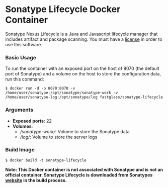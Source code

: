 # Sonatype Lifecycle Docker Container

Sonatype Nexus Lifecycle is a Java and Javascript lifecycle manager that includes artifact and package scanning. You must have a [license](https://www.sonatype.com/nexus-lifecycle) in order to use this software.

### Basic Usage

To run the container with an exposed port on the host of 8070 (the default port of Sonatype) and a volume on the host to store the configuration data, run this command:

	$ docker run -d -p 8070:8070 -v /home/user/sonatype:/opt/sonatype/sonatype-work -v /home/user/sonatype-log:/opt/sonatype/log fastglass/sonatype-lifecycle

### Arguments

* **Exposed ports**: 22
* **Volumes**:
 	* */sonatype-work/*: Volume to store the Sonatype data
	* */log/*: Volume to store the server logs

### Build Image 

	$ docker build -t sonatype-lifecycle

**Note: This Docker container is not associated with Sonatype and is not an official container. Sonatype Lifecycle is downloaded from Sonatypes [website](https://www.sonatype.com/) in the build process.**